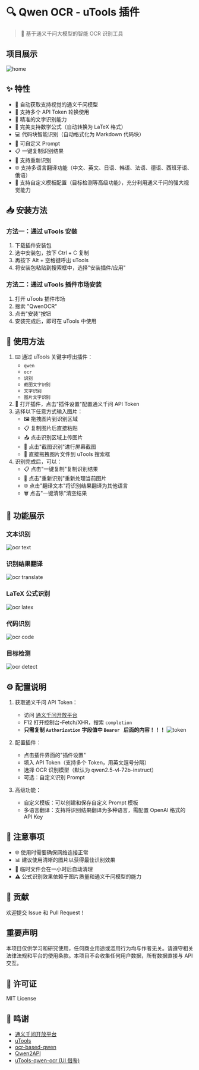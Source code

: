 # 🔍 Qwen OCR - uTools 插件

> 🤖 基于通义千问大模型的智能 OCR 识别工具

## 项目展示
![home](images/homepage.png)

## ✨ 特性

- 🧠 自动获取支持视觉的通义千问模型
- 🔄 支持多个 API Token 轮换使用
- 🎯 精准的文字识别能力
- 📐 完美支持数学公式（自动转换为 LaTeX 格式）
- 💻 代码块智能识别（自动格式化为 Markdown 代码块）
- 📝 可自定义 Prompt
- 📋 一键复制识别结果
- 🔄 支持重新识别
- 🌐 支持多语言翻译功能（中文、英文、日语、韩语、法语、德语、西班牙语、俄语）
- 📜 支持自定义模板配置（目标检测等高级功能），充分利用通义千问的强大视觉能力

## 📥 安装方法
### 方法一：通过 uTools 安装
1. 下载插件安装包
2. 选中安装包，按下 Ctrl + C 复制
3. 再按下 Alt + 空格键呼出 uTools
4. 将安装包粘贴到搜索框中，选择"安装插件/应用"

### 方法二：通过 uTools 插件市场安装
1. 打开 uTools 插件市场
2. 搜索 "QwenOCR"
3. 点击"安装"按钮
4. 安装完成后，即可在 uTools 中使用

## 🚀 使用方法

1. ⌨️ 通过 uTools 关键字呼出插件：
   - `qwen`
   - `ocr`
   - `识别`
   - `截图文字识别`
   - `文字识别`
   - `图片文字识别`
2. 🔑 打开插件，点击"插件设置"配置通义千问 API Token
3. 选择以下任意方式输入图片：
   - 🖼️ 拖拽图片到识别区域
   - 📋 复制图片后直接粘贴
   - 📤 点击识别区域上传图片
   - 📸 点击"截图识别"进行屏幕截图
   - 📂 直接拖拽图片文件到 uTools 搜索框
4. 识别完成后，可以：
   - 📋 点击"一键复制"复制识别结果
   - 🔄 点击"重新识别"重新处理当前图片
   - 🌐 点击"翻译文本"将识别结果翻译为其他语言
   - 🗑️ 点击"一键清除"清空结果

## 🎨 功能展示

### 文本识别
![ocr text](images/ocr_text.png)

### 识别结果翻译
![ocr translate](images/trans.png)

### LaTeX 公式识别
![ocr latex](images/ocr_latex.png)

### 代码识别
![ocr code](images/ocr_code.png)

### 目标检测
![ocr detect](images/detect.png)

## ⚙️ 配置说明

1. 获取通义千问 API Token：
   - 访问 [通义千问开放平台](https://chat.qwenlm.ai)
   - F12 打开控制台-Fetch/XHR，搜索 `completion`
   - **只需复制 `Authorization` 字段值中 `Bearer ` 后面的内容！！！**
![token](images/get_token.png)

1. 配置插件：
   - 点击插件界面的"插件设置"
   - 填入 API Token（支持多个 Token，用英文逗号分隔）
   - 选择 OCR 识别模型（默认为 qwen2.5-vl-72b-instruct）
   - 可选：自定义识别 Prompt

2. 高级功能：
   - 自定义模板：可以创建和保存自定义 Prompt 模板
   - 多语言翻译：支持将识别结果翻译为多种语言，需配置 OpenAI 格式的 API Key

## 📝 注意事项

- 🌐 使用时需要确保网络连接正常
- 📊 建议使用清晰的图片以获得最佳识别效果
- 🔄 临时文件会在一小时后自动清理
- ⚠️ 公式识别效果依赖于图片质量和通义千问模型的能力

## 🤝 贡献

欢迎提交 Issue 和 Pull Request！

## 重要声明

本项目仅供学习和研究使用，任何商业用途或滥用行为均与作者无关。请遵守相关法律法规和平台的使用条款。本项目不会收集任何用户数据，所有数据直接与 API 交互。

## 📄 许可证

MIT License

## 🙏 鸣谢

- [通义千问开放平台](https://chat.qwenlm.ai)
- [uTools](https://u.tools)
- [ocr-based-qwen](https://github.com/Cunninger/ocr-based-qwen)
- [Qwen2API](https://github.com/Rfym21/Qwen2API)
- [uTools-qwen-ocr (UI 借鉴)](https://github.com/lol3721987/utools-qwen-ocr)